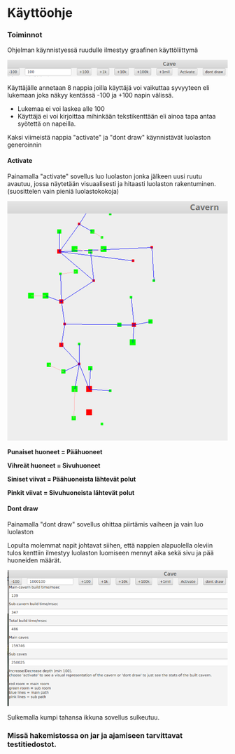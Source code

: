 # Käyttöohje
### Toiminnot
Ohjelman käynnistyessä ruudulle ilmestyy graafinen käyttöliittymä

![napit](https://github.com/Radiant92/tiraLab-Luolasto/blob/master/dokumentaatio/kuvat/napit.png)

Käyttäjälle annetaan 8 nappia joilla käyttäjä voi vaikuttaa syvyyteen eli lukemaan joka näkyy kentässä -100 ja +100 napin välissä.

- Lukemaa ei voi laskea alle 100
- Käyttäjä ei voi kirjoittaa mihinkään tekstikenttään eli ainoa tapa antaa syötettä on napeilla.

Kaksi viimeistä nappia "activate" ja "dont draw" käynnistävät luolaston generoinnin

#### Activate

Painamalla "activate" sovellus luo luolaston jonka jälkeen uusi ruutu avautuu, jossa näytetään visuaalisesti ja hitaasti luolaston rakentuminen. (suosittelen vain pieniä luolastokokoja)

![luolasto](https://github.com/Radiant92/tiraLab-Luolasto/blob/master/dokumentaatio/kuvat/luolasto100.png)

**Punaiset huoneet = Päähuoneet**

**Vihreät huoneet = Sivuhuoneet**

**Siniset viivat = Päähuoneista lähtevät polut**

**Pinkit viivat = Sivuhuoneista lähtevät polut**

#### Dont draw

Painamalla "dont draw" sovellus ohittaa piirtämis vaiheen ja vain luo luolaston

Lopulta molemmat napit johtavat siihen, että nappien alapuolella oleviin tulos kenttiin ilmestyy luolaston luomiseen mennyt aika sekä sivu ja pää huoneiden määrät.

![tulosruutu](https://github.com/Radiant92/tiraLab-Luolasto/blob/master/dokumentaatio/kuvat/tulos1mil.png)

Sulkemalla kumpi tahansa ikkuna sovellus sulkeutuu.

### Missä hakemistossa on jar ja ajamiseen tarvittavat testitiedostot.

